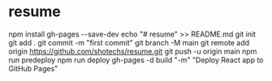 # resume

npm install gh-pages --save-dev
echo "# resume" >> README.md
git init
git add .
git commit -m "first commit"
git branch -M main
git remote add origin https://github.com/shotechs/resume.git
git push -u origin main
npm run predeploy
npm run deploy
gh-pages -d build "-m" "Deploy React app to GitHub Pages"
